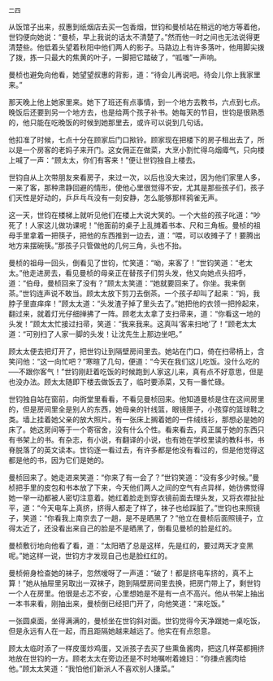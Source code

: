     二四 

   从饭馆子出来，叔惠到纸烟店去买一包香烟，世钧和曼桢站在稍远的地方等着他，世钧便向她说：“曼桢，早上我说的话太不清楚了。”然而他一时之间也无法说得更清楚些。他低着头望着秋阳中他们两人的影子。马路边上有许多落叶，他用脚尖拨了拨，拣一只最大的焦黄的叶子，一脚把它踏破了，“呱嗤”一声响。

   曼桢也避免向他看，她望望叔惠的背影，道：“待会儿再说吧。待会儿你上我家里来。”

   那天晚上他上她家里来。她下了班还有点事情，到一个地方去教书，六点到七点。晚饭后还要到另一个地方去，也是给两个孩子补书。她每天的节目，世钧是很熟悉的，他只能在吃晚饭的时候到她那里去，或许可以说到几句话。

   他扣准了时候，七点十分在顾家后门口揿铃。顾家现在把楼下的房子租出去了，所以是一个房客的老妈子来开门。这女佣正在做菜，大烹小割忙得乌烟瘴气，只向楼上喊了一声：“顾太太，你们有客来！”便让世钧独自上楼去。

   世钧自从上次带朋友来看房子，来过一次，以后也没大来过，因为他们家里人多，一来了客，那种肃静回避的情形，使他心里很觉得不安，尤其是那些孩子们，孩子们天性是好动的，乒乒乓乓没有一刻安静，怎么能够那样鸦雀无声。

   这一天，世钧在楼梯上就听见他们在楼上大说大笑的。一个大些的孩子叱道：“吵死了！人家这儿做功课呢！”他面前的桌子上乱摊着书本、尺和三角板。曼桢的祖母手里拿着一把筷子，把他的东西推到一边去，道：“喂，可以收摊子了！要腾出地方来摆碗筷。”那孩子只管做他的几何三角，头也不抬。

   曼桢的祖母一回头，倒看见了世钧，忙笑道：“呦，来客了！”世钧笑道：“老太太。”他走进房去，看见曼桢的母亲正在替孩子们剪头发，他又向她点头招呼，道：“伯母，曼桢回来了没有？”顾太太笑道：“她就要回来了。你坐。我来倒茶。”世钧连声说不敢当。顾太太放下剪刀去倒茶。一个孩子却叫了起来：“妈，我脖子里直痒痒！”顾太太道：“头发渣子掉了里头去了。”她把他的衣领一把拎起来，翻过来，就着灯光仔细掸拂了一阵。顾老太太拿了支扫帚来，道：“你看这一地的头发！”顾太太忙接过扫帚，笑道：“我来我来。这真叫‘客来扫地’了！”顾老太太道：“可别扫了人家一脚的头发！让沈先生上那边坐吧。”

   顾太太便去把灯开了，把世钧让到隔壁房间里去。她站在门口，倚在扫帚柄上，含笑问他：“这一向忙吧？”寒暄了几句，便道：“今天在我们这儿吃饭。没什么吃的──不跟你客气！”世钧刚赶着吃饭的时候跑到人家这儿来，真有点不好意思，但是也没办法。顾太太随即下楼去做饭去了，临时要添菜，又有一番忙碌。

   世钧独自站在窗前，向衖堂里看看，不看见曼桢回来。他知道曼桢是住在这间房里的，但是房间里全是别人的东西，她母亲的针线篮，眼镜匣子，小孩穿的篮球鞋之类。墙上挂着她父亲的放大照片。有一张床上搁着她的一件绒线衫，那想必是她的床了。她这房间等于一个寄宿舍，没有什么个性。看来看去，真正属于她的东西只有书架上的书。有杂志，有小说，有翻译的小说，也有她在学校里读的教科书，书脊脱落了的英文读本。世钧逐一看过去，有许多都是他没有看过的，但是他觉得这都是他的书，因为它们是她的。

   曼桢回来了。她走进来笑道：“你来了有一会了？”世钧笑道：“没有多少时候。”曼桢把手里的皮包和书本放了下来，今天他们两人之间的空气有点异样，她彷佛觉得她一举一动都被人密切注意着。她红着脸走到穿衣镜前面去理头发，又将衣襟扯扯平，道：“今天电车上真挤，挤得人都走了样了，袜子也给踩脏了。”世钧也来照镜子，笑道：“你看我上南京去了一趟，是不是晒黑了？”他立在曼桢后面照镜子，立得太近了，还没看出来自己的脸是不是晒黑了，倒看见曼桢的脸是红的。

   曼桢敷衍地向他看了看，道：“太阳晒了总是这样，先是红的，要过两天才变黑呢。”她这样一说，世钧方才发现自己也是脸红红的。

   曼桢俯身检查她的袜子，忽然嗳呀了一声道：“破了！都是挤电车挤的，真不上算！”她从抽屉里另取出一双袜子，跑到隔壁房间里去换，把房门带上了，剩世钧一个人在房里。他很是忐忑不安，心里想她是不是有一点不高兴。他从书架上抽出一本书来看，刚抽出来，曼桢倒已经把门开了，向他笑道：“来吃饭。”

   一张圆桌面，坐得满满的，曼桢坐在世钧斜对面。世钧觉得今天净跟她一桌吃饭，但是永远有人在一起，而且距隔她越来越远了。他实在有点怨意。

   顾太太临时添了一样皮蛋炒鸡蛋，又派孩子去买了些熏鱼酱肉，把这几样菜都拥挤地放在世钧的一方。顾老太太在旁边还是不时地嘱咐着媳妇：“你搛点酱肉给他。”顾太太笑道：“我怕他们新派人不喜欢别人搛菜。”


